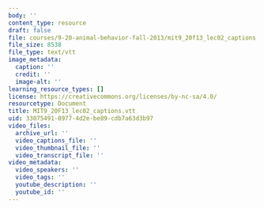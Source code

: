 ```yaml
---
body: ''
content_type: resource
draft: false
file: courses/9-20-animal-behavior-fall-2013/mit9_20f13_lec02_captions.vtt
file_size: 8538
file_type: text/vtt
image_metadata:
  caption: ''
  credit: ''
  image-alt: ''
learning_resource_types: []
license: https://creativecommons.org/licenses/by-nc-sa/4.0/
resourcetype: Document
title: MIT9_20F13_lec02_captions.vtt
uid: 33075491-0977-4d2e-be89-cdb7a63d3b97
video_files:
  archive_url: ''
  video_captions_file: ''
  video_thumbnail_file: ''
  video_transcript_file: ''
video_metadata:
  video_speakers: ''
  video_tags: ''
  youtube_description: ''
  youtube_id: ''
---
```

